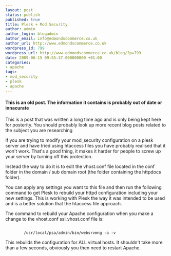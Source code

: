 ```yaml
---
layout: post
status: publish
published: true
title: Plesk + Mod Security
author: admin
author_login: blogadmin
author_email: info@edmondscommerce.co.uk
author_url: http://www.edmondscommerce.co.uk
wordpress_id: 799
wordpress_url: http://www.edmondscommerce.co.uk/blog/?p=799
date: 2009-06-15 09:55:37.000000000 +01:00
categories:
- apache
tags:
- mod_security
- plesk
- apache
---
```

<div class="oldpost"><h4>This is an old post. The information it contains is probably out of date or innacurate</h4>
<p>
This is a post that was written a long time ago and is only being kept here for posterity.
You should probably look up more recent blog posts related to the subject you are researching
</p>
</div>
If you are trying to modify your mod_security configuration on a plesk server and have tried using htaccess files you have probably realised that it won't work. That's a good thing, it makes it harder for people to screw up your server by turning off this protection.

Instead the way to do it is to edit the vhost.conf file located in the conf folder in the domain / sub domain root (the folder containing the httpdocs folder).

You can apply any settings you want to this file and then run the following command to get Plesk to rebuild your httpd configuration including your new settings. This is working with Plesk the way it was intended to be used and is a better solution that the htaccess file approach.

The command to rebuild your Apache configuration when you make a change to the vhost.conf ssl_vhost.conf file is:
```

        /usr/local/psa/admin/bin/websrvmng -a -v

```
This rebuilds the configuration for ALL virtual hosts. It shouldn't take more than a few seconds, obviously you then need to restart Apache.
